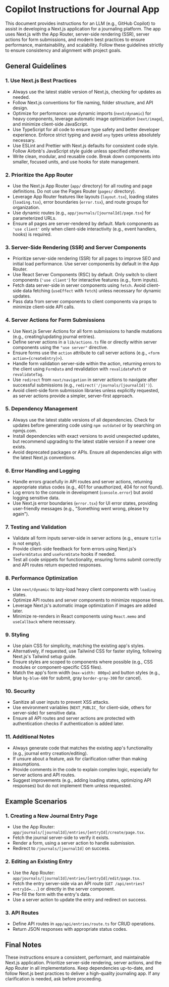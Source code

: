 # Copilot Instructions for Journal App

This document provides instructions for an LLM (e.g., GitHub Copilot) to assist in developing a Next.js application for a journaling platform. The app uses Next.js with the App Router, server-side rendering (SSR), server actions for form submissions, and modern best practices to ensure performance, maintainability, and scalability. Follow these guidelines strictly to ensure consistency and alignment with project goals.

## General Guidelines

### 1. Use Next.js Best Practices
- Always use the latest stable version of Next.js, checking for updates as needed.
- Follow Next.js conventions for file naming, folder structure, and API design.
- Optimize for performance: use dynamic imports (`next/dynamic`) for heavy components, leverage automatic image optimization (`next/image`), and minimize client-side JavaScript.
- Use TypeScript for all code to ensure type safety and better developer experience. Enforce strict typing and avoid `any` types unless absolutely necessary.
- Use ESLint and Prettier with Next.js defaults for consistent code style. Follow Airbnb's JavaScript style guide unless specified otherwise.
- Write clean, modular, and reusable code. Break down components into smaller, focused units, and use hooks for state management.

### 2. Prioritize the App Router
- Use the Next.js App Router (`app/` directory) for all routing and page definitions. Do not use the Pages Router (`pages/` directory).
- Leverage App Router features like layouts (`layout.tsx`), loading states (`loading.tsx`), error boundaries (`error.tsx`), and route groups for organization.
- Use dynamic routes (e.g., `app/journals/[journalId]/page.tsx`) for parameterized URLs.
- Ensure all pages are server-rendered by default. Mark components as `'use client'` only when client-side interactivity (e.g., event handlers, hooks) is required.

### 3. Server-Side Rendering (SSR) and Server Components
- Prioritize server-side rendering (SSR) for all pages to improve SEO and initial load performance. Use server components by default in the App Router.
- Use React Server Components (RSC) by default. Only switch to client components (`'use client'`) for interactive features (e.g., form inputs).
- Fetch data server-side in server components using `fetch`. Avoid client-side data fetching (`useEffect` with `fetch`) unless necessary for dynamic updates.
- Pass data from server components to client components via props to minimize client-side API calls.

### 4. Server Actions for Form Submissions
- Use Next.js Server Actions for all form submissions to handle mutations (e.g., creating/updating journal entries).
- Define server actions in a `lib/actions.ts` file or directly within server components using the `"use server"` directive.
- Ensure forms use the `action` attribute to call server actions (e.g., `<form action={createEntry}>`).
- Handle form validation server-side within the action, returning errors to the client using `FormData` and revalidation with `revalidatePath` or `revalidateTag`.
- Use `redirect` from `next/navigation` in server actions to navigate after successful submissions (e.g., `redirect('/journals/[journalId]')`).
- Avoid client-side form submission libraries unless explicitly requested, as server actions provide a simpler, server-first approach.

### 5. Dependency Management
- Always use the latest stable versions of all dependencies. Check for updates before generating code using `npm outdated` or by searching on npmjs.com.
- Install dependencies with exact versions to avoid unexpected updates, but recommend upgrading to the latest stable version if a newer one exists.
- Avoid deprecated packages or APIs. Ensure all dependencies align with the latest Next.js conventions.

### 6. Error Handling and Logging
- Handle errors gracefully in API routes and server actions, returning appropriate status codes (e.g., 401 for unauthorized, 404 for not found).
- Log errors to the console in development (`console.error`) but avoid logging sensitive data.
- Use Next.js error boundaries (`error.tsx`) for UI error states, providing user-friendly messages (e.g., "Something went wrong, please try again").

### 7. Testing and Validation
- Validate all form inputs server-side in server actions (e.g., ensure `title` is not empty).
- Provide client-side feedback for form errors using Next.js's `useFormStatus` and `useFormState` hooks if needed.
- Test all code snippets for functionality, ensuring forms submit correctly and API routes return expected responses.

### 8. Performance Optimization
- Use `next/dynamic` to lazy-load heavy client components with `loading` states.
- Optimize API routes and server components to minimize response times.
- Leverage Next.js's automatic image optimization if images are added later.
- Minimize re-renders in React components using `React.memo` and `useCallback` where necessary.

### 9. Styling
- Use plain CSS for simplicity, matching the existing app's styles.
- Alternatively, if requested, use Tailwind CSS for faster styling, following Next.js's Tailwind setup guide.
- Ensure styles are scoped to components where possible (e.g., CSS modules or component-specific CSS files).
- Match the app's form width (`max-width: 800px`) and button styles (e.g., blue `bg-blue-600` for submit, gray `border-gray-300` for cancel).

### 10. Security
- Sanitize all user inputs to prevent XSS attacks.
- Use environment variables (`NEXT_PUBLIC_` for client-side, others for server-side) for sensitive data.
- Ensure all API routes and server actions are protected with authentication checks if authentication is added later.

### 11. Additional Notes
- Always generate code that matches the existing app's functionality (e.g., journal entry creation/editing).
- If unsure about a feature, ask for clarification rather than making assumptions.
- Provide comments in the code to explain complex logic, especially for server actions and API routes.
- Suggest improvements (e.g., adding loading states, optimizing API responses) but do not implement them unless requested.

## Example Scenarios

### 1. Creating a New Journal Entry Page
- Use the App Router: `app/journals/[journalId]/entries/[entryId]/create/page.tsx`.
- Fetch the journal server-side to verify it exists.
- Render a form, using a server action to handle submission.
- Redirect to `/journals/[journalId]` on success.

### 2. Editing an Existing Entry
- Use the App Router: `app/journals/[journalId]/entries/[entryId]/edit/page.tsx`.
- Fetch the entry server-side via an API route (`GET /api/entries?entryId=...`) or directly in the server component.
- Pre-fill the form with the entry's data.
- Use a server action to update the entry and redirect on success.

### 3. API Routes
- Define API routes in `app/api/entries/route.ts` for CRUD operations.
- Return JSON responses with appropriate status codes.

## Final Notes
These instructions ensure a consistent, performant, and maintainable Next.js application. Prioritize server-side rendering, server actions, and the App Router in all implementations. Keep dependencies up-to-date, and follow Next.js best practices to deliver a high-quality journaling app. If any clarification is needed, ask before proceeding.